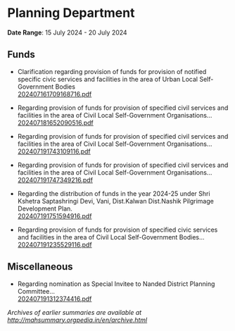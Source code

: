 # Planning Department

**Date Range**: 15 July 2024 - 20 July 2024


## Funds
- Clarification regarding provision of funds for provision of notified specific civic services and facilities in the area of Urban Local Self-Government Bodies\
  [202407161709168716.pdf](https://gr.maharashtra.gov.in/Site/Upload/Government%20Resolutions/English/202407161709168716.pdf)

- Regarding provision of funds for provision of specified civil services and facilities in the area of Civil Local Self-Government Organisations...\
  [202407181652090516.pdf](https://gr.maharashtra.gov.in/Site/Upload/Government%20Resolutions/English/202407181652090516.pdf)

- Regarding provision of funds for provision of specified civil services and facilities in the area of Civil Local Self-Government Organisations...\
  [202407191743109116.pdf](https://gr.maharashtra.gov.in/Site/Upload/Government%20Resolutions/English/202407191743109116.pdf)

- Regarding provision of funds for provision of specified civil services and facilities in the area of Civil Local Self-Government Organisations...\
  [202407191747349216.pdf](https://gr.maharashtra.gov.in/Site/Upload/Government%20Resolutions/English/202407191747349216.pdf)

- Regarding the distribution of funds in the year 2024-25 under Shri Kshetra Saptashringi Devi, Vani, Dist.Kalwan Dist.Nashik Pilgrimage Development Plan.\
  [202407191751594916.pdf](https://gr.maharashtra.gov.in/Site/Upload/Government%20Resolutions/English/202407191751594916.pdf)

- Regarding provision of funds for provision of specified civic services and facilities in the area of Civil Local Self-Government Bodies...\
  [202407191235529116.pdf](https://gr.maharashtra.gov.in/Site/Upload/Government%20Resolutions/English/202407191235529116.pdf)

## Miscellaneous
- Regarding nomination as Special Invitee to Nanded District Planning Committee...\
  [202407191312374416.pdf](https://gr.maharashtra.gov.in/Site/Upload/Government%20Resolutions/English/202407191312374416.pdf)


*Archives of earlier summaries are available at http://mahsummary.orgpedia.in/en/archive.html*